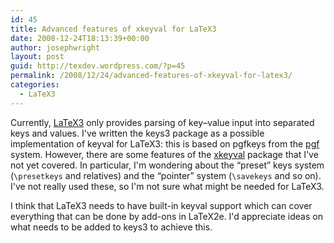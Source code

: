 ```yaml
---
id: 45
title: Advanced features of xkeyval for LaTeX3
date: 2008-12-24T18:13:39+00:00
author: josephwright
layout: post
guid: http://texdev.wordpress.com/?p=45
permalink: /2008/12/24/advanced-features-of-xkeyval-for-latex3/
categories:
  - LaTeX3
---
```

Currently, [LaTeX3](http://www.latex-project.org/latex3.html) only provides parsing of key–value input into separated keys and values. I've written the keys3 package as a possible implementation of keyval for LaTeX3: this is based on pgfkeys from the [pgf](https://ctan.org/pkg/pgf) system. However, there are some features of the [xkeyval](https://ctan.org/pkg/xkeyval) package that I've not yet covered. In particular, I'm wondering about the “preset” keys system (`\presetkeys` and relatives) and the “pointer” system (`\savekeys` and so on). I've not really used these, so I'm not sure what might be needed for LaTeX3.

I think that LaTeX3 needs to have built-in keyval support which can cover everything that can be done by add-ons in LaTeX2e. I'd appreciate ideas on what needs to be added to keys3 to achieve this.
